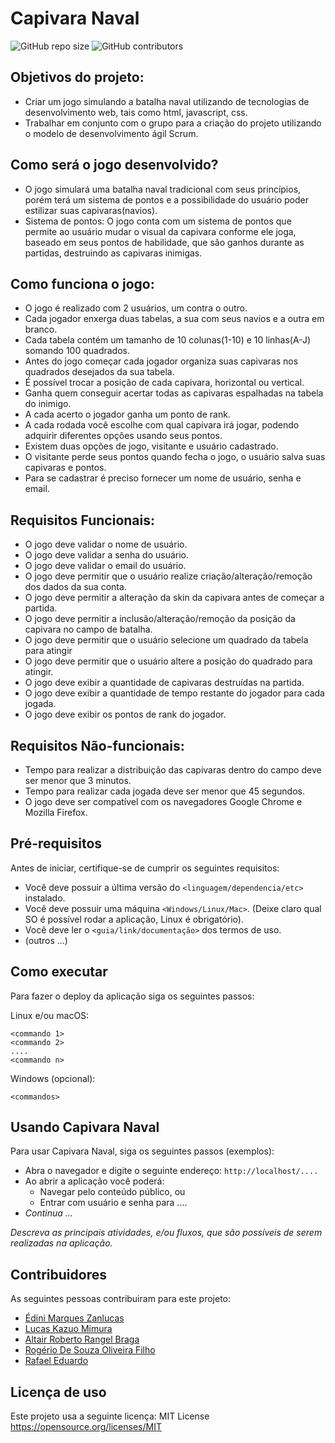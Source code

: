 # Capivara Naval

<!--- Exemplos de badges. Acesse https://shields.io para outras opções. Você pode querer incluir informações de dependencias, build, testes, licença, etc. --->
![GitHub repo size](https://img.shields.io/github/repo-size/DiZanlucas/Capivara_Naval)
![GitHub contributors](https://img.shields.io/github/contributors/DiZanlucas/Capivara_Naval)

## Objetivos do projeto:
* Criar um jogo simulando a batalha naval utilizando de tecnologias de desenvolvimento web, tais como html, javascript, css.
* Trabalhar em conjunto com o grupo para a criação do projeto utilizando o modelo de desenvolvimento ágil Scrum.


## Como será o jogo desenvolvido?
* O jogo simulará uma batalha naval tradicional com seus princípios, porém terá um sistema de pontos e a possibilidade do usuário poder estilizar suas capivaras(navios).
* Sistema de pontos: O jogo conta com um sistema de pontos que permite ao usuário mudar o visual da capivara conforme ele joga, baseado em seus pontos de habilidade, que são ganhos durante as partidas, destruindo as capivaras inimigas.


## Como funciona o jogo:

* O jogo é realizado com 2 usuários, um contra o outro.
* Cada jogador enxerga duas tabelas, a sua com seus navios e a outra em branco.
* Cada tabela contém um tamanho de 10 colunas(1-10) e 10 linhas(A-J) somando 100 quadrados.
* Antes do jogo começar cada jogador organiza suas capivaras nos quadrados desejados da sua tabela.
* É possível trocar a posição de cada capivara, horizontal ou vertical. 
* Ganha quem conseguir acertar todas as capivaras espalhadas na tabela do inimigo.
* A cada acerto o jogador ganha um ponto de rank.
* A cada rodada você escolhe com qual capivara irá jogar, podendo adquirir diferentes opções usando seus pontos.
* Existem duas opções de jogo, visitante e usuário cadastrado.
* O visitante perde seus pontos quando fecha o jogo, o usuário salva suas capivaras e pontos.
* Para se cadastrar é preciso fornecer um nome de usuário, senha e email.


## Requisitos Funcionais:

* O jogo deve validar o nome de usuário.
* O jogo deve validar a senha do usuário.
* O jogo deve validar o email do usuário.
* O jogo deve permitir que o usuário realize criação/alteração/remoção dos dados da sua conta.
* O jogo deve permitir a alteração da skin da capivara antes de começar a partida.
* O jogo deve permitir a inclusão/alteração/remoção da posição da capivara no campo de batalha.
* O jogo deve permitir que o usuário selecione um quadrado da tabela para atingir
* O jogo deve permitir que o usuário altere a posição do quadrado para atingir.
* O jogo deve exibir  a quantidade de capivaras destruídas na partida.
* O jogo deve exibir a quantidade de tempo restante do jogador para cada jogada.
* O jogo deve exibir os pontos de rank do jogador.


## Requisitos Não-funcionais:

* Tempo para realizar a distribuição das capivaras dentro do campo deve ser menor que 3 minutos.
* Tempo para realizar cada jogada deve ser menor que 45 segundos.
* O jogo deve ser compatível com os navegadores Google Chrome e Mozilla Firefox.

## Pré-requisitos

Antes de iniciar, certifique-se de cumprir os seguintes requisitos:
<!--- Estes são alguns exemplos de requisitos. Adicione, duplique e remove como necessário --->
* Você deve possuir a última versão do `<linguagem/dependencia/etc>` instalado.
* Você deve possuir uma máquina `<Windows/Linux/Mac>`. (Deixe claro qual SO é possível rodar a aplicação, Linux é obrigatório).
* Você deve ler o `<guia/link/documentação>` dos termos de uso.
* (outros ...)

## Como executar

Para fazer o deploy da aplicação siga os seguintes passos:

Linux e/ou macOS:
```
<commando 1>
<commando 2>
....
<commando n>
```

Windows (opcional):
```
<commandos>
```

## Usando Capivara Naval

Para usar Capivara Naval, siga os seguintes passos (exemplos):

* Abra o navegador e digite o seguinte endereço: `http://localhost/....`
* Ao abrir a aplicação você poderá:
  * Navegar pelo conteúdo público, ou
  * Entrar com usuário e senha para ....
* *Continua ...*  

*Descreva as principais atividades, e/ou fluxos, que são possíveis de serem realizadas na aplicação.*

## Contribuidores

As seguintes pessoas contribuiram para este projeto:

* [Édini Marques Zanlucas](https://github.com/DiZanlucas)
* [Lucas Kazuo Mimura](https://github.com/Mimurakl)
* [Altair Roberto Rangel Braga](https://github.com/altair-roberto)
* [Rogério De Souza Oliveira Filho](https://https://github.com/oliveirarogerio)
* [Rafael Eduardo](https://github.com/raraedu)

## Licença de uso

<!--- Se não tiver certeza de qual, verifique este site: https://choosealicense.com/--->
Este projeto usa a seguinte licença: MIT License https://opensource.org/licenses/MIT

